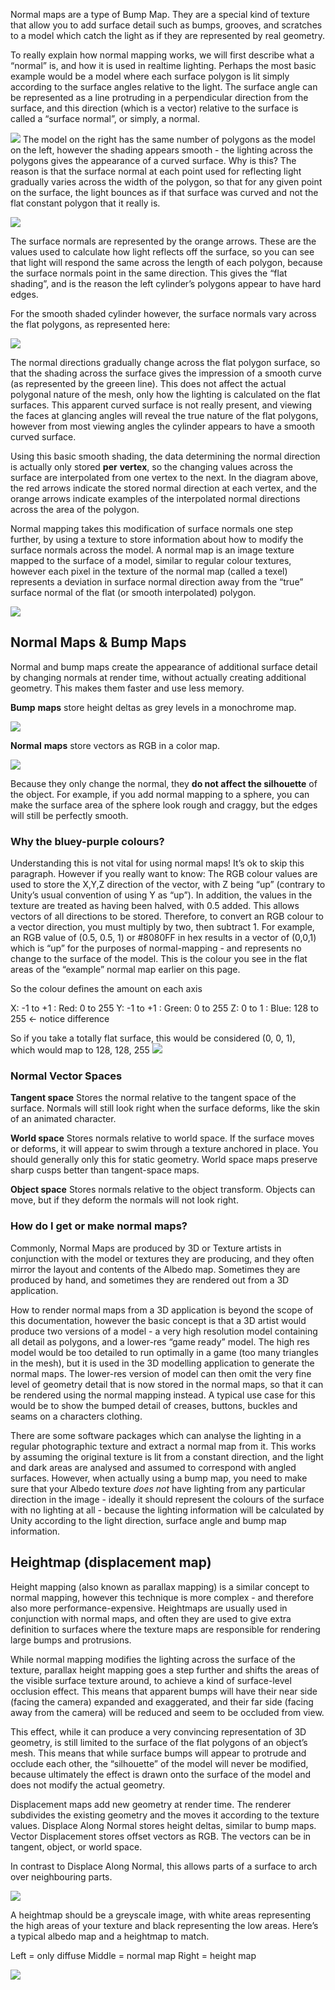 Normal maps are a type of Bump Map. They are a special kind of texture that allow you to add surface detail such as bumps, grooves, and scratches to a model which catch the light as if they are represented by real geometry.

To really explain how normal mapping works, we will first describe what a “normal” is, and how it is used in realtime lighting. Perhaps the most basic example would be a model where each surface polygon is lit simply according to the surface angles relative to the light. The surface angle can be represented as a line protruding in a perpendicular direction from the surface, and this direction (which is a vector) relative to the surface is called a “surface normal”, or simply, a normal.

![](./Img/normal_maps/tubes_shaded.png)
The model on the right has the same number of polygons as the model on the left, however the shading appears smooth - the lighting across the polygons gives the appearance of a curved surface. Why is this? The reason is that the surface normal at each point used for reflecting light gradually varies across the width of the polygon, so that for any given point on the surface, the light bounces as if that surface was curved and not the flat constant polygon that it really is.

![](./Img/normal_maps/primitive_no_normals.png)

The surface normals are represented by the orange arrows. These are the values used to calculate how light reflects off the surface, so you can see that light will respond the same across the length of each polygon, because the surface normals point in the same direction. This gives the “flat shading”, and is the reason the left cylinder’s polygons appear to have hard edges.

For the smooth shaded cylinder however, the surface normals vary across the flat polygons, as represented here:

![](./Img/normal_maps/primitive_smooth_normal.png)

The normal directions gradually change across the flat polygon surface, so that the shading across the surface gives the impression of a smooth curve (as represented by the greeen line). This does not affect the actual polygonal nature of the mesh, only how the lighting is calculated on the flat surfaces. This apparent curved surface is not really present, and viewing the faces at glancing angles will reveal the true nature of the flat polygons, however from most viewing angles the cylinder appears to have a smooth curved surface.

Using this basic smooth shading, the data determining the normal direction is actually only stored **per** **vertex**, so the changing values across the surface are interpolated from one vertex to the next. In the diagram above, the red arrows indicate the stored normal direction at each vertex, and the orange arrows indicate examples of the interpolated normal directions across the area of the polygon.

Normal mapping takes this modification of surface normals one step further, by using a texture to store information about how to modify the surface normals across the model. A normal map is an image texture mapped to the surface of a model, similar to regular colour textures, however each pixel in the texture of the normal map (called a texel) represents a deviation in surface normal direction away from the “true” surface normal of the flat (or smooth interpolated) polygon.

![](./Img/normal_maps/primitive_with_normal.png)

## Normal Maps & Bump Maps

Normal and bump maps create the appearance of additional surface detail by changing normals at render time, without actually creating additional geometry. This makes them faster and use less memory.

**Bump** **maps** store height deltas as grey levels in a monochrome map.

![](./Img/normal_maps/bump_mapping.png)

**Normal** **maps** store vectors as RGB in a color map.

![](./Img/normal_maps/normal_mapping.png)

Because they only change the normal, they **do not affect the silhouette** of the object. For example, if you add normal mapping to a sphere, you can make the surface area of the sphere look rough and craggy, but the edges will still be perfectly smooth.

### Why the bluey-purple colours?

Understanding this is not vital for using normal maps! It’s ok to skip this paragraph. However if you really want to know: The RGB colour values are used to store the X,Y,Z direction of the vector, with Z being “up” (contrary to Unity’s usual convention of using Y as “up”). In addition, the values in the texture are treated as having been halved, with 0.5 added. This allows vectors of all directions to be stored. Therefore, to convert an RGB colour to a vector direction, you must multiply by two, then subtract 1. For example, an RGB value of (0.5, 0.5, 1) or #8080FF in hex results in a vector of (0,0,1) which is “up” for the purposes of normal-mapping - and represents no change to the surface of the model. This is the colour you see in the flat areas of the “example” normal map earlier on this page.

So the colour defines the amount on each axis

X: -1 to +1 : Red: 0 to 255
Y: -1 to +1 : Green: 0 to 255
Z: 0 to 1 : Blue: 128 to 255 <- notice difference

So if you take a totally flat surface, this would be considered (0, 0, 1),  
which would map to 128, 128, 255
![](./Img/normal_maps/normal_color.png)
### Normal Vector Spaces

**Tangent space**
Stores the normal relative to the tangent space of the surface. Normals will still look right when the surface deforms, like the skin of an  animated character.

**World space**
Stores normals relative to world space. If the surface moves or deforms, it will appear to swim through a texture anchored in place. You should generally only this for static geometry. World space maps preserve sharp cusps better than tangent-space maps.

**Object space**
Stores normals relative to the object transform. Objects can move, but if they deform the normals will not look right.
### How do I get or make normal maps?

Commonly, Normal Maps are produced by 3D or Texture artists in conjunction with the model or textures they are producing, and they often mirror the layout and contents of the Albedo map. Sometimes they are produced by hand, and sometimes they are rendered out from a 3D application.

How to render normal maps from a 3D application is beyond the scope of this documentation, however the basic concept is that a 3D artist would produce two versions of a model - a very high resolution model containing all detail as polygons, and a lower-res “game ready” model. The high res model would be too detailed to run optimally in a game (too many triangles in the mesh), but it is used in the 3D modelling application to generate the normal maps. The lower-res version of model can then omit the very fine level of geometry detail that is now stored in the normal maps, so that it can be rendered using the normal mapping instead. A typical use case for this would be to show the bumped detail of creases, buttons, buckles and seams on a characters clothing.

There are some software packages which can analyse the lighting in a regular photographic texture and extract a normal map from it. This works by assuming the original texture is lit from a constant direction, and the light and dark areas are analysed and assumed to correspond with angled surfaces. However, when actually using a bump map, you need to make sure that your Albedo texture _does not_ have lighting from any particular direction in the image - ideally it should represent the colours of the surface with no lighting at all - because the lighting information will be calculated by Unity according to the light direction, surface angle and bump map information.

## Heightmap (displacement map)

Height mapping (also known as parallax mapping) is a similar concept to normal mapping, however this technique is more complex - and therefore also more performance-expensive. Heightmaps are usually used in conjunction with normal maps, and often they are used to give extra definition to surfaces where the texture maps are responsible for rendering large bumps and protrusions.

While normal mapping modifies the lighting across the surface of the texture, parallax height mapping goes a step further and shifts the areas of the visible surface texture around, to achieve a kind of surface-level occlusion effect. This means that apparent bumps will have their near side (facing the camera) expanded and exaggerated, and their far side (facing away from the camera) will be reduced and seem to be occluded from view.

This effect, while it can produce a very convincing representation of 3D geometry, is still limited to the surface of the flat polygons of an object’s mesh. This means that while surface bumps will appear to protrude and occlude each other, the “silhouette” of the model will never be modified, because ultimately the effect is drawn onto the surface of the model and does not modify the actual geometry.

Displacement maps add new geometry at render time. The renderer subdivides the existing geometry and the moves it according to the texture values. Displace Along Normal stores height deltas, similar to bump maps. Vector Displacement stores offset vectors as RGB. The vectors can be in tangent, object, or world space. 

In contrast to Displace Along Normal, this allows parts of a surface to arch over neighbouring parts.

![](./Img/normal_maps/displacement_mapping.png)

A heightmap should be a greyscale image, with white areas representing the high areas of your texture and black representing the low areas. Here’s a typical albedo map and a heightmap to match.

Left = only diffuse
Middle = normal map
Right = height map

![](./Img/normal_maps/diffuse_normal_displacement.png)
